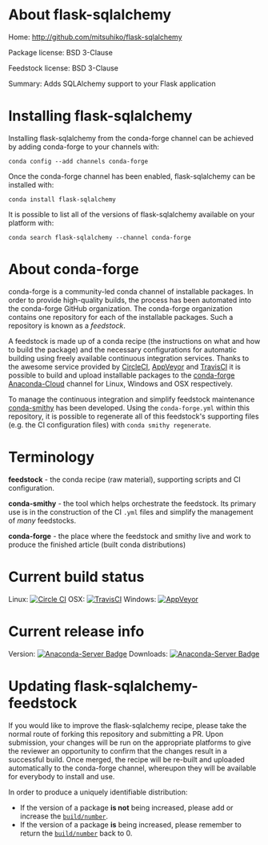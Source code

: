 About flask-sqlalchemy
======================

Home: http://github.com/mitsuhiko/flask-sqlalchemy

Package license: BSD 3-Clause

Feedstock license: BSD 3-Clause

Summary: Adds SQLAlchemy support to your Flask application



Installing flask-sqlalchemy
===========================

Installing flask-sqlalchemy from the conda-forge channel can be achieved by adding conda-forge to your channels with:

```
conda config --add channels conda-forge
```

Once the conda-forge channel has been enabled, flask-sqlalchemy can be installed with:

```
conda install flask-sqlalchemy
```

It is possible to list all of the versions of flask-sqlalchemy available on your platform with:

```
conda search flask-sqlalchemy --channel conda-forge
```


About conda-forge
=================

conda-forge is a community-led conda channel of installable packages.
In order to provide high-quality builds, the process has been automated into the
conda-forge GitHub organization. The conda-forge organization contains one repository 
for each of the installable packages. Such a repository is known as a *feedstock*.

A feedstock is made up of a conda recipe (the instructions on what and how to build
the package) and the necessary configurations for automatic building using freely
available continuous integration services. Thanks to the awesome service provided by
[CircleCI](https://circleci.com/), [AppVeyor](http://www.appveyor.com/)
and [TravisCI](https://travis-ci.org/) it is possible to build and upload installable
packages to the [conda-forge](https://anaconda.org/conda-forge)
[Anaconda-Cloud](http://docs.anaconda.org/) channel for Linux, Windows and OSX respectively.

To manage the continuous integration and simplify feedstock maintenance
[conda-smithy](http://github.com/conda-forge/conda-smithy) has been developed.
Using the ``conda-forge.yml`` within this repository, it is possible to regenerate all of
this feedstock's supporting files (e.g. the CI configuration files) with ``conda smithy regenerate``.


Terminology
===========

**feedstock** - the conda recipe (raw material), supporting scripts and CI configuration.

**conda-smithy** - the tool which helps orchestrate the feedstock.
                   Its primary use is in the construction of the CI ``.yml`` files
                   and simplify the management of *many* feedstocks.

**conda-forge** - the place where the feedstock and smithy live and work to
                  produce the finished article (built conda distributions)

Current build status
====================

Linux: [![Circle CI](https://circleci.com/gh/conda-forge/flask-sqlalchemy-feedstock.svg?style=svg)](https://circleci.com/gh/conda-forge/flask-sqlalchemy-feedstock)
OSX: [![TravisCI](https://travis-ci.org/conda-forge/flask-sqlalchemy-feedstock.svg?branch=master)](https://travis-ci.org/conda-forge/flask-sqlalchemy-feedstock) 
Windows: [![AppVeyor](https://ci.appveyor.com/api/projects/status/github/conda-forge/flask-sqlalchemy-feedstock?svg=True)](https://ci.appveyor.com/project/conda-forge/flask-sqlalchemy-feedstock/branch/master)

Current release info
====================
Version: [![Anaconda-Server Badge](https://anaconda.org/conda-forge/flask-sqlalchemy/badges/version.svg)](https://anaconda.org/conda-forge/flask-sqlalchemy)
Downloads: [![Anaconda-Server Badge](https://anaconda.org/conda-forge/flask-sqlalchemy/badges/downloads.svg)](https://anaconda.org/conda-forge/flask-sqlalchemy)


Updating flask-sqlalchemy-feedstock
===================================

If you would like to improve the flask-sqlalchemy recipe, please take the normal
route of forking this repository and submitting a PR. Upon submission, your changes will
be run on the appropriate platforms to give the reviewer an opportunity to confirm that the
changes result in a successful build. Once merged, the recipe will be re-built and uploaded
automatically to the conda-forge channel, whereupon they will be available for everybody to
install and use.

In order to produce a uniquely identifiable distribution:
 * If the version of a package **is not** being increased, please add or increase
   the [``build/number``](http://conda.pydata.org/docs/building/meta-yaml.html#build-number-and-string). 
 * If the version of a package **is** being increased, please remember to return
   the [``build/number``](http://conda.pydata.org/docs/building/meta-yaml.html#build-number-and-string)
   back to 0.
